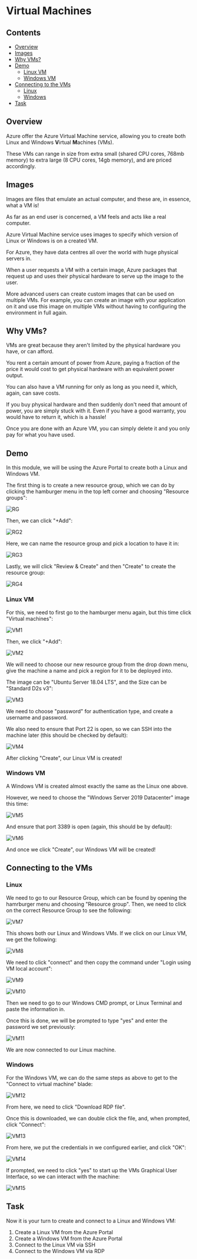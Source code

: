 # Virtual Machines

<!--TOC_START-->
## Contents
- [Overview](#overview)
- [Images](#images)
- [Why VMs?](#why-vms)
- [Demo](#demo)
	- [Linux VM](#linux-vm)
	- [Windows VM](#windows-vm)
- [Connecting to the VMs](#connecting-to-the-vms)
	- [Linux](#linux)
	- [Windows](#windows)
- [Task](#task)

<!--TOC_END-->
## Overview

Azure offer the Azure Virtual Machine service, allowing you to create both Linux and Windows **V**irtual **M**achines (VMs).

These VMs can range in size from extra small (shared CPU cores, 768mb memory) to extra large (8 CPU cores, 14gb memory), and are priced accordingly.

## Images

Images are files that emulate an actual computer, and these are, in essence, what a VM is! 

As far as an end user is concerned, a VM feels and acts like a real computer.

Azure Virtual Machine service uses images to specify which version of Linux or Windows is on a created VM.

For Azure, they have data centres all over the world with huge physical servers in. 

When a user requests a VM with a certain image, Azure packages that request up and uses their physical hardware to serve up the image to the user.

More advanced users can create custom images that can be used on multiple VMs. For example, you can create an image with your application on it and use this image on multiple VMs without having to configuring the environment in full again.  

## Why VMs?

VMs are great because they aren't limited by the physical hardware you have, or can afford.

You rent a certain amount of power from Azure, paying a fraction of the price it would cost to get physical hardware with an equivalent power output.

You can also have a VM running for only as long as you need it, which, again, can save costs.

If you buy physical hardware and then suddenly don't need that amount of power, you are simply stuck with it. Even if you have a good warranty, you would have to return it, which is a hassle!

Once you are done with an Azure VM, you can simply delete it and you only pay for what you have used.

## Demo

In this module, we will be using the Azure Portal to create both a Linux and Windows VM.

The first thing is to create a new resource group, which we can do by clicking the hamburger menu in the top left corner and choosing "Resource groups":

![RG](https://i.imgur.com/sQW6O8U.png)

Then, we can click "+Add":

![RG2](https://i.imgur.com/iyE2TTe.png)

Here, we can name the resource group and pick a location to have it in:

![RG3](https://i.imgur.com/A02i9WX.png)

Lastly, we will click "Review & Create" and then "Create" to create the resource group:

![RG4](https://i.imgur.com/zMF2A9R.png)

### Linux VM

For this, we need to first go to the hamburger menu again, but this time click "Virtual machines":

![VM1](https://i.imgur.com/Uvuqos2.png)

Then, we click "+Add":

![VM2](https://i.imgur.com/OfmBFNZ.png)

We will need to choose our new resource group from the drop down menu, give the machine a name and pick a region for it to be deployed into.

The image can be "Ubuntu Server 18.04 LTS", and the Size can be "Standard D2s v3":

![VM3](https://i.imgur.com/bkcXpvp.png)

We need to choose "password" for authentication type, and create a username and password. 

We also need to ensure that Port 22 is open, so we can SSH into the machine later (this should be checked by default):

![VM4](https://i.imgur.com/CrgA3WK.png)

After clicking "Create", our Linux VM is created!

### Windows VM

A Windows VM is created almost exactly the same as the Linux one above. 

However, we need to choose the "Windows Server 2019 Datacenter" image this time:

![VM5](https://i.imgur.com/7UE81Ar.png)

And ensure that port 3389 is open (again, this should be by default):

![VM6](https://i.imgur.com/7sAZ7HS.png)

And once we click "Create", our Windows VM will be created!

## Connecting to the VMs

### Linux

We need to go to our Resource Group, which can be found by opening the hamrburger menu and choosing "Resource group". Then, we need to click on the correct Resource Group to see the following:

![VM7](https://i.imgur.com/woBgc1g.png)

This shows both our Linux and Windows VMs. If we click on our Linux VM, we get the following:

![VM8](https://i.imgur.com/sBWIdC7.png)

We need to click "connect" and then copy the command under "Login using VM local account":

![VM9](https://i.imgur.com/sBWIdC7.png)

![VM10](https://i.imgur.com/Yz0x1uq.png)

Then we need to go to our Windows CMD prompt, or Linux Terminal and paste the information in. 

Once this is done, we will be prompted to type "yes" and enter the password we set previously:

![VM11](https://i.imgur.com/ZkXmXUu.png)

We are now connected to our Linux machine.

### Windows

For the Windows VM, we can do the same steps as above to get to the "Connect to virtual machine" blade:

![VM12](https://i.imgur.com/Bd6Avzq.png)

From here, we need to click "Download RDP file". 

Once this is downloaded, we can double click the file, and, when prompted, click "Connect":

![VM13](https://i.imgur.com/L2Dud6Q.png)

From here, we put the credentials in we configured earlier, and click "OK":

![VM14](https://i.imgur.com/b7hwy0E.png)

If prompted, we need to click "yes" to start up the VMs Graphical User Interface, so we can interact with the machine:

![VM15](https://i.imgur.com/kOHxlud.png)

## Task

Now it is your turn to create and connect to a Linux and Windows VM:

1. Create a Linux VM from the Azure Portal
2. Create a Windows VM from the Azure Portal
3. Connect to the Linux VM via SSH
4. Connect to the Windows VM via RDP
